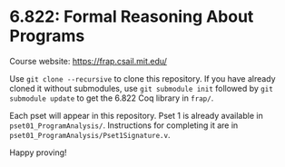 6.822: Formal Reasoning About Programs
======================================

Course website: https://frap.csail.mit.edu/

Use `git clone --recursive` to clone this repository.  If you have already
cloned it without submodules, use `git submodule init` followed by `git
submodule update` to get the 6.822 Coq library in `frap/`.

Each pset will appear in this repository.  Pset 1 is already available in
`pset01_ProgramAnalysis/`.  Instructions for completing it are in
`pset01_ProgramAnalysis/Pset1Signature.v`.

Happy proving!
